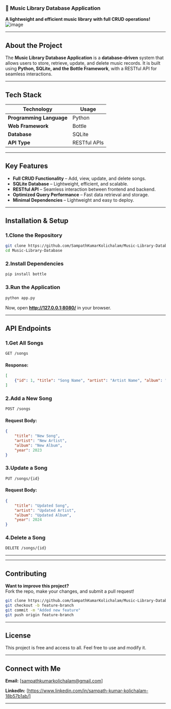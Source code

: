 ### 🎵 **Music Library Database Application**  
 **A lightweight and efficient music library with full CRUD operations!**
![image](https://github.com/user-attachments/assets/b95747fd-bf7b-4f88-b55f-be3bb6bddfb5)

---

## **About the Project**  
The **Music Library Database Application** is a **database-driven** system that allows users to store, retrieve, update, and delete music records. It is built using **Python, SQLite, and the Bottle Framework**, with a RESTful API for seamless interactions.

---

## **Tech Stack**
| Technology  | Usage |
|------------|--------------------------------|
| **Programming Language** | Python |
| **Web Framework** | Bottle |
| **Database** | SQLite |
| **API Type** | RESTful APIs |


---

## **Key Features**
- **Full CRUD Functionality** – Add, view, update, and delete songs.  
- **SQLite Database** – Lightweight, efficient, and scalable.  
- **RESTful API** – Seamless interaction between frontend and backend.  
- **Optimized Query Performance** – Fast data retrieval and storage. 
- **Minimal Dependencies** – Lightweight and easy to deploy.  

---

## **Installation & Setup**
### **1.Clone the Repository**
```sh
git clone https://github.com/SampathKumarKolichalam/Music-Library-Database-Application.git
cd Music-Library-Database
```

### **2.Install Dependencies**
```sh
pip install bottle
```

### **3.Run the Application**
```sh
python app.py
```
Now, open **http://127.0.0.1:8080/** in your browser. 

---

## **API Endpoints**
### **1.Get All Songs**
```sh
GET /songs
```
#### **Response:**
```json
[
    {"id": 1, "title": "Song Name", "artist": "Artist Name", "album": "Album Name", "year": 2022}
]
```

### **2.Add a New Song**
```sh
POST /songs
```
#### **Request Body:**
```json
{
    "title": "New Song",
    "artist": "New Artist",
    "album": "New Album",
    "year": 2023
}
```

### **3.Update a Song**
```sh
PUT /songs/{id}
```
#### **Request Body:**
```json
{
    "title": "Updated Song",
    "artist": "Updated Artist",
    "album": "Updated Album",
    "year": 2024
}
```

### **4.Delete a Song**
```sh
DELETE /songs/{id}
```

---

---

## **Contributing**
**Want to improve this project?**  
Fork the repo, make your changes, and submit a pull request!  

```sh
git clone https://github.com/SampathKumarKolichalam/Music-Library-Database-Application.git
git checkout -b feature-branch
git commit -m "Added new feature"
git push origin feature-branch
```

---

## **License**
This project is free and access to all. Feel free to use and modify it.  

---

## **Connect with Me**
**Email:** [sampathkumarkolichalam@gmail.com]  

**LinkedIn:** [https://www.linkedin.com/in/sampath-kumar-kolichalam-18b57b1ab/]

---
